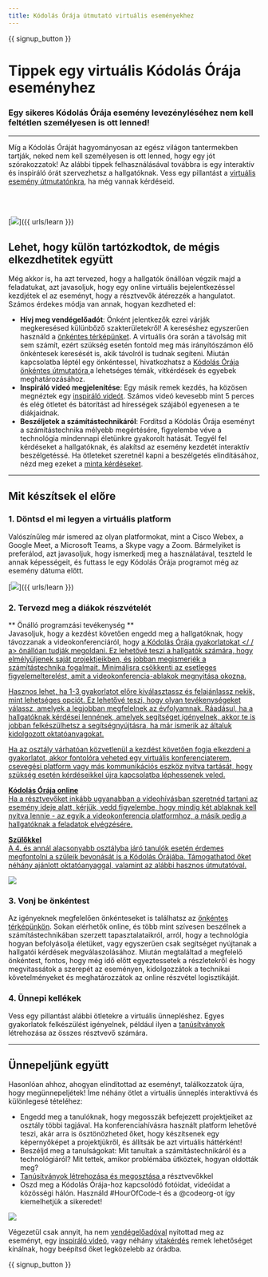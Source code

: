 ```yaml
---
title: Kódolás Órája útmutató virtuális eseményekhez
---
```


{{ signup_button }}

# Tippek egy virtuális Kódolás Órája eseményhez

### Egy sikeres Kódolás Órája esemény levezényléséhez nem kell feltétlen személyesen is ott lenned!

***

Míg a Kódolás Óráját hagyományosan az egész világon tantermekben tartják, neked nem kell személyesen is ott lenned, hogy egy jót szórakozzatok! Az alábbi tippek felhasználásával továbbra is egy interaktív és inspiráló órát szervezhetsz a hallgatóknak.  Vess egy pillantást a <a href="https://hourofcode.com/files/participation-guide-virtual.pdf"> virtuális esemény útmutatónkra</a>, ha még vannak kérdéseid.

<br><br>

[<img src="/images/fit-600/Marketing/pexels-andrea-piacquadio-3762940.jpg" />]({{ urls/learn }})

## Lehet, hogy külön tartózkodtok, de mégis elkezdhetitek együtt
Még akkor is, ha azt tervezed, hogy a hallgatók önállóan végzik majd a feladatukat, azt javasoljuk, hogy egy online virtuális bejelentkezéssel kezdjétek el az eseményt, hogy a résztvevők átérezzék a hangulatot. Számos érdekes módja van annak, hogyan kezdheted el: 

<ul>
<li><b> Hívj meg vendégelőadót</b>: Önként jelentkezők ezrei várják megkeresésed külünbőző szakterületekről! A kereséshez egyszerűen használd a <a href="https://code.org/volunteer/local"> önkéntes térképünket</a>. A virtuális óra során a távolság mit sem számít, ezért szükség esetén fontold meg más irányítószámon élő önkéntesek keresését is, akik távolról is tudnak segíteni. Miután kapcsolatba léptél egy önkéntessel, hivatkozhatsz a <a href="http://hourofcode.com/us/how-to/volunteers"> Kódolás Órája önkéntes útmutatóra </a> a lehetséges témák, vitkérdések és egyebek meghatározásához.</li> 
<li><b> Inspiráló videó megjelenítése</b>: Egy másik remek kezdés, ha közösen megnéztek egy <a href="http://hourofcode.com/us/promote/resources#videos"> inspiráló videót</a>. Számos videó kevesebb mint 5 perces és elég ötletet és bátorítást ad hírességek szájából egyenesen a te diákjaidnak.</li> 
<li><b> Beszéljetek a számítástechnikáról</b>: Fordítsd a Kódolás Órája eseményt a számítástechnika mélyebb megértésére, figyelembe véve a technológia mindennapi életünkre gyakorolt hatását. Tegyél fel kérdéseket a hallgatóknak, és alakítsd az esemény kezdetét interaktív beszélgetéssé. Ha ötleteket szeretnél kapni a beszélgetés elindításához, nézd meg ezeket a <a href="https://code.org/csforgood#prompts"> minta kérdéseket</a>.</li>
</ul>

---

## Mit készítsek el előre

### 1. Döntsd el mi legyen a virtuális platform
Valószínűleg már ismered az olyan platformokat, mint a Cisco Webex, a Google Meet, a Microsoft Teams, a Skype vagy a Zoom. Bármelyiket is preferálod, azt javasoljuk, hogy ismerkedj meg a használatával, teszteld le annak képességeit, és futtass le egy Kódolás Órája programot  még az esemény dátuma előtt.

[<img src="/images/fit-600/Marketing/photo-of-boy-video-calling-with-a-woman-4145197.jpg" />]({{ urls/learn }})

### 2. Tervezd meg a diákok részvételét
** Önálló programzási tevékenység ** <br> Javasoljuk, hogy a kezdést követően engedd meg a hallgatóknak, hogy távozzanak a videokonferenciáról, hogy <a href="https://hourofcode.com/us/learn"> a Kódolás Órája gyakorlatokat  </ / a> önállóan tudják megoldani. Ez lehetővé teszi a hallgatók számára, hogy elmélyüljenek saját projektjeikben, és jobban megismerjék a számítástechnika fogalmait. Minimálisra csökkenti az esetleges figyelemelterelést, amit a videokonferencia-ablakok megnyitása okozna. </p> 

<p spaces-before="0">
  Hasznos lehet, ha 1-3 gyakorlatot előre kiválasztassz és felajánlassz nekik, mint lehetséges opciót. Ez lehetővé teszi, hogy olyan tevékenységeket válassz, amelyek a legjobban megfelelnek az évfolyamnak. Ráadásul, ha a hallgatóknak kérdései lennének, amelyek segítséget igényelnek, akkor te is jobban felkészülhetsz a segítségnyújtásra, ha már ismerik az általuk kidolgozott oktatóanyagokat.
</p>

<p spaces-before="0">
  Ha az osztály várhatóan közvetlenül a kezdést követően fogja elkezdeni a gyakorlatot, akkor fontolóra veheted egy virtuális konferenciaterem, csevegési platform vagy más kommunikációs eszköz nyitva tartását, hogy szükség esetén kérdéseikkel újra kapcsolatba léphessenek veled.
</p>

<p spaces-before="0">
  <strong x-id = "1"> Kódolás Órája online </strong> <br> Ha a résztvevőket inkább ugyanabban a videohívásban szeretnéd tartani az esemény ideje alatt, kérjük, vedd figyelembe, hogy mindig két ablaknak kell nyitva lennie - az egyik a videokonferencia platformhoz, a másik pedig a hallgatóknak a feladatok elvégzésére.
</p>

<p spaces-before="0">
  <strong x-id = "1"> Szülőkkel </strong> <br> A 4. és annál alacsonyabb osztályba járó tanulók esetén érdemes megfontolni a szüleik bevonását is a Kódolás Órájába. Támogathatod őket néhány ajánlott oktatóanyaggal, valamint az alábbi hasznos <a href="https://hourofcode.com/us/how-to/parents"> útmutatóval</ a >. </p> 
  
  <p spaces-before="0">
    <a href="https://hourofcode.com/us/how-to/parents"><img src="/images/fit-600/Marketing//happy-father-and-child-browsing-laptop-in-bedroom-4545778.jpg" /></a>
  </p>

<h3 spaces-before="0">
  3. Vonj be önkéntest
</h3>

<p spaces-before="0">
  Az igényeknek megfelelően önkénteseket is találhatsz az <a href="https://code.org/volunteer/local"> önkéntes térképünkön</a>. Sokan elérhetők online, és több mint szívesen beszélnek a számítástechnikában szerzett tapasztalataikról, arról, hogy a technológia hogyan befolyásolja életüket, vagy egyszerűen csak segítséget nyújtanak a hallgatói kérdések megválaszolásához. Miután megtaláltad a megfelelő önkéntest, fontos, hogy még idő előtt egyeztessetek a részletekről és hogy megvitassátok a szerepét az eseményen, kidolgozzátok a technikai követelményeket és meghatározzátok az online részvétel logisztikáját.
</p>

<h3 spaces-before="0">
  4. Ünnepi kellékek
</h3>

<p spaces-before="0">
  Vess egy pillantást alábbi ötletekre a virtuális ünnepléshez. Egyes gyakorlatok felkészülést igényelnek, például ilyen a <a href="https://code.org/certificates"> tanúsítványok </a> létrehozása az összes résztvevő számára.
</p>

<hr />

<h2 spaces-before="0">
  Ünnepeljünk együtt
</h2>

<p spaces-before="0">
  Hasonlóan ahhoz, ahogyan elindítottad az eseményt, találkozzatok újra, hogy megünnepeljétek! Íme néhány ötlet a virtuális ünneplés interaktívvá és különlegesé tételéhez:
</p>

<ul>
  <li>
    Engedd meg a tanulóknak, hogy megosszák befejezett projektjeiket az osztály többi tagjával. Ha konferenciahívásra használt platform lehetővé teszi, akár arra is ösztönözheted őket, hogy készítsenek egy képernyőképet a projektjükről, és állítsák be azt virtuális háttérként!
  </li>
  <li>
    Beszéljd meg a tanulságokat: Mit tanultak a számítástechnikáról és a technológiáról? Mit tettek, amikor problémába ütköztek, hogyan oldották meg?
  </li>
  <li>
    <a href="https://code.org/certificates"> Tanúsítványok létrehozása és megosztása </a> a résztvevőkkel
  </li>
  <li>
    Oszd meg a Kódolás Órája-hoz kapcsolódó fotóidat, videóidat a közösségi hálón. Használd #HourOfCode-t és a @codeorg-ot így kiemelhetjük a sikeredet!
  </li>
</ul>

<p spaces-before="0">
  <a href="{{ urls/learn }}"><img src="/images/fit-600/Marketing/g8TUlHzF.jpeg" /></a>
</p>

<p spaces-before="0">
  Végezetül csak annyit, ha nem <a href="https://code.org/volunteer/local"> vendégelőadóval</a> nyitottad meg az eseményt, egy <a href = "https : //hourofcode.com/us/promote/resources# "mark =" crwd-mark ">inspiráló videó</a>, vagy néhány <a href =" https://code.org/csforgood#prompts "mark =" crwd-mark "> vitakérdés</a> remek lehetőséget kínálnak, hogy beépítsd őket legközelebb az órádba.
</p>

<p spaces-before="0">
  {{ signup_button }}
</p>
